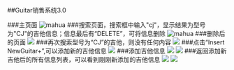 
##Guitar销售系统3.0


###主页面
![mahua](http://a3.qpic.cn/psb?/V11WCLch3jKbVO/mfbTtLGC5fzDEKga68MwGwGUIPPGbiKe0kukoq2gqYA!/b/dHABAAAAAAAA&bo=VgXgAlYF4AIDCSw!&rf=viewer_4)
###搜索页面，搜索框中输入"cj"，显示结果为型号为"CJ"的吉他信息；信息最后有“DELETE”，可将信息删除
![mahua](http://a2.qpic.cn/psb?/V11WCLch3jKbVO/6UtShsgm3oeWYZfIqw30SY0GID8KJC65zv0T3Z6htdc!/b/dAwBAAAAAAAA&bo=VgXgAlYF4AIDACU!&rf=viewer_4)
###删除后的页面
![](http://a3.qpic.cn/psb?/V11WCLch3jKbVO/N9b9HUhPPSIgdv.DsW01ortCyZ9EPkOHmQzSvHNrh7w!/b/dGsAAAAAAAAA&bo=VgXgAlYF4AIDACU!&rf=viewer_4)
###再次搜索型号为“CJ”的吉他，则没有任何内容
![](http://a3.qpic.cn/psb?/V11WCLch3jKbVO/IBex1cgf6qFE5LAjV6HI8MgKbMcanLqGD.ar3sv5eko!/b/dA0BAAAAAAAA&bo=VgXgAlYF4AIDACU!&rf=viewer_4)
###点击“Insert NewGuitar+”,可以添加新的吉他信息
![](http://a2.qpic.cn/psb?/V11WCLch3jKbVO/XWze2zR3EsauFOIWv4n.zkTglqwCHKNipNBeHb0KmB0!/b/dAwBAAAAAAAA&bo=VgXgAlYF4AIDACU!&rf=viewer_4)
###添加吉他信息
![](http://a2.qpic.cn/psb?/V11WCLch3jKbVO/BinHbcQrrskrEpn2ACgGOmW4oNUOEin3OqKIXcTv4V8!/b/dI0BAAAAAAAA&bo=VgXgAlYF4AIDACU!&rf=viewer_4)
![](http://a1.qpic.cn/psb?/V11WCLch3jKbVO/xdAS1A.CMRtXC*euJMdOavoYbImoIJiZLBDqu6GsDis!/b/dHEBAAAAAAAA&bo=VgXgAlYF4AIDACU!&rf=viewer_4)
###返回添加新吉他后的所有信息列表，可以看到刚刚新添加的吉他信息
![](http://a2.qpic.cn/psb?/V11WCLch3jKbVO/8NLpUDwuFepy.KP01i6it0Ca.jqUEyq9rLCn13NslGU!/b/dAwBAAAAAAAA&bo=VgXgAlYF4AIDACU!&rf=viewer_4)
![](http://a1.qpic.cn/psb?/V11WCLch3jKbVO/agiw0*YtPG2vs0MYwtLqz*tJyNdETCTDI4he45FqbuY!/b/dAsBAAAAAAAA&bo=dwErAncBKwIDACU!&rf=viewer_4)
